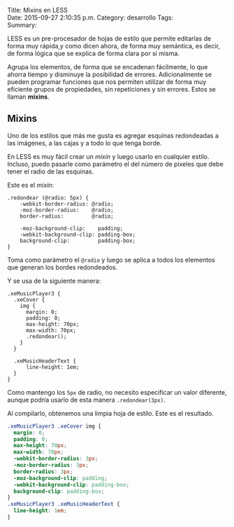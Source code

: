 Title: Mixins en LESS    
Date: 2015-09-27 2:10:35 p.m.
Category: desarrollo
Tags:  
Summary: 

LESS es un pre-procesador de hojas de estilo que permite editarlas de forma muy rápida,y como dicen ahora, de forma muy semántica, es decir, de forma lógica que se explica de forma clara por si misma.

Agrupa los elementos, de forma que se encadenan fácilmente, lo que ahorra tiempo y disminuye la posibilidad de errores. Adicionalmente se pueden programar funciones que nos permiten utilizar de forma muy eficiente grupos de propiedades, sin repeticiones y sin errores. Estos se llaman **mixins**.

## Mixins

Uno de los estilos que más me gusta es agregar esquinas redondeadas a las imágenes, a las cajas y a todo lo que tenga borde.

En LESS es muy fácil crear un _mixin_ y luego usarlo en cualquier estilo. Incluso, puedo pasarle como parámetro el del número de pixeles que debe tener el radio de las esquinas.

Este es el _mixin_:

```less
.redondear (@radio: 5px) {
    -webkit-border-radius: @radio;
    -moz-border-radius:    @radio;
    border-radius:         @radio;

    -moz-background-clip:    padding;
    -webkit-background-clip: padding-box;
    background-clip:         padding-box;
}
``` 

Toma como parámetro el `@radio` y luego se aplica a todos los elementos que generan los bordes redondeados.

Y se usa de la siguiente manera:

```less
.xeMusicPlayer3 {
  .xeCover {
    img {
      margin: 0;
      padding: 0;
      max-height: 70px;
      max-width: 70px;
      .redondear();
    }
  }
  
  .xeMusicHeaderText {
      line-height: 1em;
  }
}
```

Como mantengo los `5px` de radio, no necesito especificar un valor diferente, aunque podría usarlo de esta manera `.redondear(3px)`. 

Al compilarlo, obtenemos una limpia hoja de estilo. Este es el resultado.

```css
.xeMusicPlayer3 .xeCover img {
  margin: 0;
  padding: 0;
  max-height: 70px;
  max-width: 70px;
  -webkit-border-radius: 3px;
  -moz-border-radius: 3px;
  border-radius: 3px;
  -moz-background-clip: padding;
  -webkit-background-clip: padding-box;
  background-clip: padding-box;
}
.xeMusicPlayer3 .xeMusicHeaderText {
  line-height: 1em;
}
```
